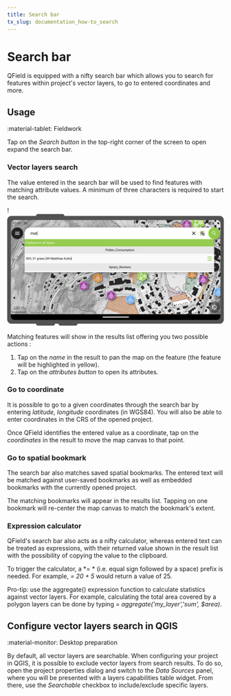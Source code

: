 ```yaml
---
title: Search bar
tx_slug: documentation_how-to_search
---
```


# Search bar

QField is equipped with a nifty search bar which allows you to search for
features within project's vector layers, to go to entered coordinates and more.

## Usage
:material-tablet: Fieldwork

Tap on the *Search button* in the top-right corner of the screen to
open expand the search bar.

### Vector layers search

The value entered in the search bar will be used to find features with
matching attribute values. A minimum of three characters is required to
start the search.

!![image](../assets/images/search-bar.png)

Matching features will show in the results list offering you two possible
actions :

1.  Tap on the *name* in the result to pan the map on the feature (the
    feature will be highlighted in yellow).
2.  Tap on the *attributes button* to open its attributes.

### Go to coordinate

It is possible to go to a given coordinates through the search bar by entering
*latitude, longitude* coordinates (in WGS84). You will also be able to enter
coordinates in the CRS of the opened project.

Once QField identifies the entered value as a coordinate, tap on the *coordinates*
in the result to move the map canvas to that point.

### Go to spatial bookmark

The search bar also matches saved spatial bookmarks. The entered text will be
matched against user-saved bookmarks as well as embedded bookmarks with the
currently opened project.

The matching bookmarks will appear in the results list. Tapping on one bookmark
will re-center the map canvas to match the bookmark's extent.

### Expression calculator

QField's search bar also acts as a nifty calculator, whereas entered text can be
treated as expressions, with their returned value shown in the result list
with the possibility of copying the value to the clipboard.

To trigger the calculator, a *= * (i.e. equal sign followed by a space) prefix is
needed. For example, *= 20 + 5* would return a value of 25.

Pro-tip: use the aggregate() expression function to calculate statistics against
vector layers. For example, calculating the total area covered by a polygon layers
can be done by typing *= aggregate('my_layer','sum', $area)*.

## Configure vector layers search in QGIS
:material-monitor: Desktop preparation

By default, all vector layers are searchable. When configuring your project in QGIS,
it is possible to exclude vector layers from search results. To do so, open the
project properties dialog and switch to the *Data Sources* panel, where you will
be presented with a layers capabilities table widget. From there, use the *Searchable*
checkbox to include/exclude specific layers.
